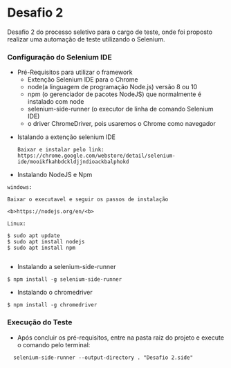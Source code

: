 # Desafio 2

Desafio 2 do processo seletivo para o cargo de teste, onde foi proposto realizar uma automação de teste utilizando o Selenium.

### Configuração do Selenium IDE ###
* Pré-Requisitos para utilizar o framework
    * Extenção Selenium IDE para o Chrome
    * node(a linguagem de programação Node.js) versão 8 ou 10
    * npm (o gerenciador de pacotes NodeJS) que normalmente é instalado com node
    * selenium-side-runner (o executor de linha de comando Selenium IDE) 
    * o driver ChromeDriver, pois usaremos o Chrome como navegador  

- Istalando a extenção selenium IDE
   ```
   Baixar e instalar pelo link:  https://chrome.google.com/webstore/detail/selenium-ide/mooikfkahbdckldjjndioackbalphokd
   ```
- Instalando NodeJS e Npm

```
windows:

Baixar o executavel e seguir os passos de instalação

<b>https://nodejs.org/en/<b>

Linux:

$ sudo apt update
$ sudo apt install nodejs
$ sudo apt install npm


```

- Instalando a selenium-side-runner

```
$ npm install -g selenium-side-runner
```

- Instalando o chromedriver

```
$ npm install -g chromedriver
```


### Execução do Teste ###
  - Após concluir os pré-requisitos, entre na pasta raiz do projeto e execute o comando pelo terminal:
  ```
    selenium-side-runner --output-directory . "Desafio 2.side"
  ```

